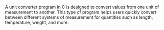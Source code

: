 A unit converter program in C is designed to convert values from one unit of measurement to another. This type of program helps users quickly convert between different systems of measurement for quantities such as length, temperature, weight, and more.
